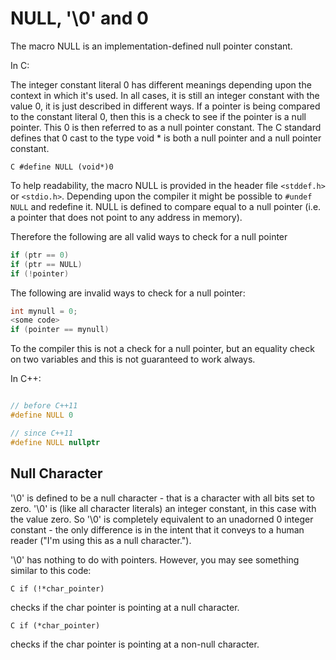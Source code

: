 # NULL, '\0' and 0

The macro NULL is an implementation-defined null pointer constant.

In C:

The integer constant literal 0 has different meanings depending upon the context in which it's used. In all cases, it is still an integer constant with the value 0, it is just described in different ways. If a pointer is being compared to the constant literal 0, then this is a check to see if the pointer is a null pointer. This 0 is then referred to as a null pointer constant. The C standard defines that 0 cast to the type void * is both a null pointer and a null pointer constant.

```C #define NULL (void*)0```

To help readability, the macro NULL is provided in the header file ```<stddef.h>``` or ```<stdio.h>```. Depending upon the compiler it might be possible to ```#undef NULL``` and redefine it. NULL is defined to compare equal to a null pointer (i.e. a pointer that does not point to any address in memory).

Therefore the following are all valid ways to check for a null pointer 

```C
if (ptr == 0)
if (ptr == NULL)
if (!pointer)
```

The following are invalid ways to check for a null pointer:

```C
int mynull = 0;
<some code>
if (pointer == mynull)
```

To the compiler this is not a check for a null pointer, but an equality check on two variables and this is not guaranteed to work always.

In C++:

```C++

// before C++11
#define NULL 0

// since C++11
#define NULL nullptr

```

## Null Character

'\0' is defined to be a null character - that is a character with all bits set to zero. '\0' is (like all character literals) an integer constant, in this case with the value zero. So '\0' is completely equivalent to an unadorned 0 integer constant - the only difference is in the intent that it conveys to a human reader ("I'm using this as a null character.").

'\0' has nothing to do with pointers. However, you may see something similar to this code:

```C if (!*char_pointer)```

checks if the char pointer is pointing at a null character.

```C if (*char_pointer) ```

checks if the char pointer is pointing at a non-null character.
